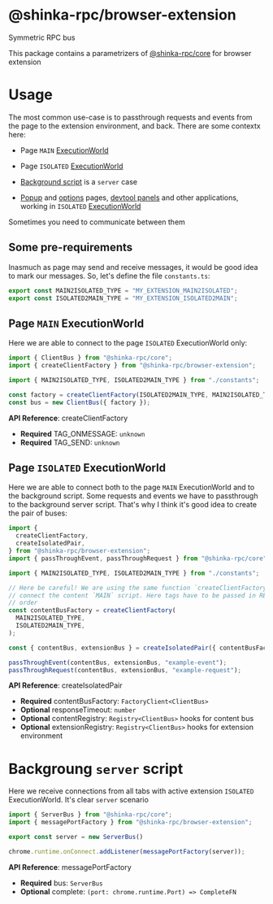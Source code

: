 # @shinka-rpc/browser-extension

Symmetric RPC bus

This package contains a parametrizers of
[@shinka-rpc/core](https://www.npmjs.com/package/@shinka-rpc/core) for
browser extension

# Usage

The most common use-case is to passthrough requests and events from the page to
the extension environment, and back. There are some contextx here:

- Page `MAIN` [ExecutionWorld](https://developer.mozilla.org/en-US/docs/Mozilla/Add-ons/WebExtensions/API/scripting/ExecutionWorld)

- Page `ISOLATED` [ExecutionWorld](https://developer.mozilla.org/en-US/docs/Mozilla/Add-ons/WebExtensions/API/scripting/ExecutionWorld)

- [Background script](https://developer.mozilla.org/en-US/docs/Mozilla/Add-ons/WebExtensions/Background_scripts) is a `server` case

- [Popup](https://developer.mozilla.org/en-US/docs/Mozilla/Add-ons/WebExtensions/user_interface/Popups) and [options](https://developer.mozilla.org/en-US/docs/Mozilla/Add-ons/WebExtensions/user_interface/Options_pages) pages, [devtool panels](https://developer.mozilla.org/en-US/docs/Mozilla/Add-ons/WebExtensions/user_interface/devtools_panels) and other applications, working in `ISOLATED` [ExecutionWorld](https://developer.mozilla.org/en-US/docs/Mozilla/Add-ons/WebExtensions/API/scripting/ExecutionWorld)

Sometimes you need to communicate between them

## Some pre-requirements

Inasmuch as page may send and receive messages, it would be good idea to mark
our messages. So, let's define the file `constants.ts`:

```typescript
export const MAIN2ISOLATED_TYPE = "MY_EXTENSION_MAIN2ISOLATED";
export const ISOLATED2MAIN_TYPE = "MY_EXTENSION_ISOLATED2MAIN";
```

## Page `MAIN` ExecutionWorld

Here we are able to connect to the page `ISOLATED` ExecutionWorld only:

```typescript
import { ClientBus } from "@shinka-rpc/core";
import { createClientFactory } from "@shinka-rpc/browser-extension";

import { MAIN2ISOLATED_TYPE, ISOLATED2MAIN_TYPE } from "./constants";

const factory = createClientFactory(ISOLATED2MAIN_TYPE, MAIN2ISOLATED_TYPE);
const bus = new ClientBus({ factory });
```

**API Reference**: createClientFactory

- **Required** TAG_ONMESSAGE: `unknown`
- **Required** TAG_SEND: `unknown`


## Page `ISOLATED` ExecutionWorld

Here we are able to connect both to the page `MAIN` ExecutionWorld and to the
background script. Some requests and events we have to passthrough to the
background server script. That's why I think it's good idea to create the pair
of buses: 

```typescript
import {
  createClientFactory,
  createIsolatedPair,
} from "@shinka-rpc/browser-extension";
import { passThroughEvent, passThroughRequest } from "@shinka-rpc/core";

import { MAIN2ISOLATED_TYPE, ISOLATED2MAIN_TYPE } from "./constants";

// Here be careful! We are using the same function `createClientFactory` to
// connect the content `MAIN` script. Here tags have to be passed in REVERSED
// order
const contentBusFactory = createClientFactory(
  MAIN2ISOLATED_TYPE,
  ISOLATED2MAIN_TYPE,
);

const { contentBus, extensionBus } = createIsolatedPair({ contentBusFactory });

passThroughEvent(contentBus, extensionBus, "example-event");
passThroughRequest(contentBus, extensionBus, "example-request");
```

**API Reference**: createIsolatedPair

- **Required** contentBusFactory: `FactoryClient<ClientBus>`
- **Optional** responseTimeout: `number`
- **Optional** contentRegistry: `Registry<ClientBus>` hooks for content bus
- **Optional** extensionRegistry: `Registry<ClientBus>` hooks for extension environment

# Backgroung `server` script

Here we receive connections from all tabs with active extension `ISOLATED`
ExecutionWorld. It's clear `server` scenario

```typescript
import { ServerBus } from "@shinka-rpc/core";
import { messagePortFactory } from "@shinka-rpc/browser-extension";

export const server = new ServerBus()

chrome.runtime.onConnect.addListener(messagePortFactory(server));
```

**API Reference**: messagePortFactory

- **Required** bus: `ServerBus`
- **Optional** complete: `(port: chrome.runtime.Port) => CompleteFN`
